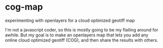 # cog-map
experimenting with openlayers for a cloud optimized geotiff map

I'm not a javascript coder, so this is mostly going to be my flailing around for awhile. But my goal is to make an openlayers map that lets you add any online cloud optimized geotiff (COG), and then share the results with others.

